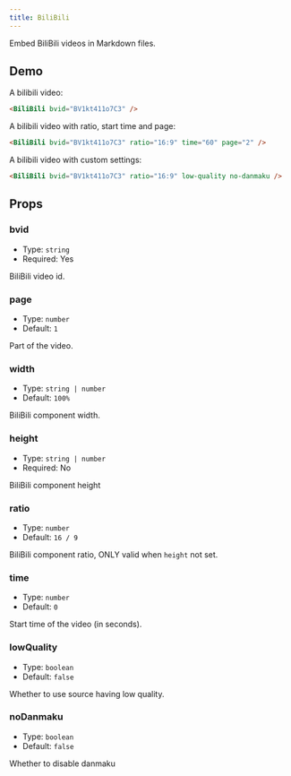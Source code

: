 ```yaml
---
title: BiliBili
---
```


Embed BiliBili videos in Markdown files.

<!-- more -->

## Demo

A bilibili video:

<BiliBili bvid="BV1kt411o7C3" />

```md
<BiliBili bvid="BV1kt411o7C3" />
```

A bilibili video with ratio, start time and page:

<BiliBili bvid="BV1kt411o7C3" ratio="16:9" time="60" page="2" />

```md
<BiliBili bvid="BV1kt411o7C3" ratio="16:9" time="60" page="2" />
```

A bilibili video with custom settings:

<BiliBili bvid="BV1kt411o7C3" ratio="16:9" low-quality no-danmaku />

```md
<BiliBili bvid="BV1kt411o7C3" ratio="16:9" low-quality no-danmaku />
```

## Props

### bvid

- Type: `string`
- Required: Yes

BiliBili video id.

### page

- Type: `number`
- Default: `1`

Part of the video.

### width

- Type: `string | number`
- Default: `100%`

BiliBili component width.

### height

- Type: `string | number`
- Required: No

BiliBili component height

### ratio

- Type: `number`
- Default: `16 / 9`

BiliBili component ratio, ONLY valid when `height` not set.

### time

- Type: `number`
- Default: `0`

Start time of the video (in seconds).

### lowQuality

- Type: `boolean`
- Default: `false`

Whether to use source having low quality.

### noDanmaku

- Type: `boolean`
- Default: `false`

Whether to disable danmaku
